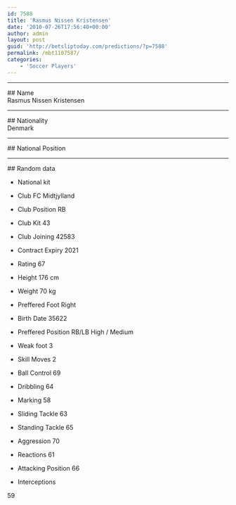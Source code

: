 ```yaml
---
id: 7588
title: 'Rasmus Nissen Kristensen'
date: '2010-07-26T17:56:40+00:00'
author: admin
layout: post
guid: 'http://betsliptoday.com/predictions/?p=7588'
permalink: /mbt1107587/
categories:
    - 'Soccer Players'
---
```


- - - - - -

\## Name  
 Rasmus Nissen Kristensen

- - - - - -

\## Nationality  
 Denmark

- - - - - -

\## National Position

- - - - - -

\## Random data

- National kit
- Club
 FC Midtjylland

- Club Position
 RB

- Club Kit
 43

- Club Joining
 42583

- Contract Expiry
 2021

- Rating
 67

- Height
 176 cm

- Weight
 70 kg

- Preffered Foot
 Right

- Birth Date
 35622

- Preffered Position
 RB/LB High / Medium

- Weak foot
 3

- Skill Moves
 2

- Ball Control
 69

- Dribbling
 64

- Marking
 58

- Sliding Tackle
 63

- Standing Tackle
 65

- Aggression
 70

- Reactions
 61

- Attacking Position
 66

- Interceptions

 59